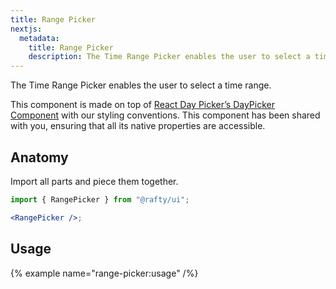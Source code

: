 ```yaml
---
title: Range Picker
nextjs:
  metadata:
    title: Range Picker
    description: The Time Range Picker enables the user to select a time range.
---
```


The Time Range Picker enables the user to select a time range.

This component is made on top of [React Day Picker’s DayPicker Component](https://react-day-picker.js.org/start) with our styling conventions. This component has been shared with you, ensuring that all its native properties are accessible.

## Anatomy

Import all parts and piece them together.

```jsx
import { RangePicker } from "@rafty/ui";

<RangePicker />;
```

## Usage

{% example name="range-picker:usage" /%}
